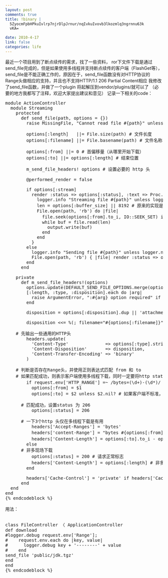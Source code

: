 ```yaml
--- 
layout: post
comments: true
title: !binary |
  5ZyocmFpbHPkuIvlrp7njrDlpJrnur/nqIvkuIvovb3lkozmlq3ngrnnu63k
  vKA=

date: 2010-4-17
link: false
categories: life
---
```

最近一个项目用到了断点续传的需求，找了一些资料，
ror下文件下载是通过send_file完成的，但是如果使用多线程并支持断点续传的客户端（FlashGet等），send_file是不能正确工作的，原因在于，send_file函数没有对HTTP协议的Range头做相应的支持，并且也不支持HTTP/1.1 206 Partial Content相应
我修改了send_file函数，并做了一个plugin 将起解压到vendor/plugins/就可以了
（必要的地方我都写了注释，欢迎大家提出建议和意见）
记录一下相关的code：
 <pre class="brush:ruby">
module ActionController
  module Streaming
    protected
      def send_file(path, options = {})
        raise MissingFile, "Cannot read file #{path}" unless File.file?(path) and File.readable?(path)

        options[:length]   ||= File.size(path) # 文件长度
        options[:filename] ||= File.basename(path) # 文件名称

        options[:from] ||= 0 # 首偏移量（从哪里开始下载）
        options[:to] ||= options[:length] # 结束位置

        m_send_file_headers! options # 设置必要的 http 头

        @performed_render = false

        if options[:stream]
          render :status => options[:status], :text => Proc.new { |response, output|
            logger.info "Streaming file #{path}" unless logger.nil?
            len = options[:buffer_size] || 8192 # 原来的实现是4K， 不过APUE 上说，8K 要好一些，所有我调整了一下
            File.open(path, 'rb') do |file|
              file.seek(options[:from].to_i, IO::SEEK_SET) if options[:status] == 206 # 如果是多线程下载，则将流定位到首偏移量位置，从此处开始传输
              while buf = file.read(len)
                output.write(buf)
              end
            end
          }
        else
          logger.info "Sending file #{path}" unless logger.nil?
          File.open(path, 'rb') { |file| render :status => options[:status], :text => file.read }
        end
      end

    private
      def m_send_file_headers!(options)
        options.update(DEFAULT_SEND_FILE_OPTIONS.merge(options))
        [:length, :type, :disposition].each do |arg|
          raise ArgumentError, ":#{arg} option required" if options[arg].nil?
        end

        disposition = options[:disposition].dup || 'attachment'

        disposition <<= %(; filename="#{options[:filename]}") if options[:filename]

	# 先输出一些通用的HTTP头
        headers.update(
          'Content-Type'              => options[:type].strip,  # fixes a problem with extra '\r' with some browsers
          'Content-Disposition'       => disposition,
          'Content-Transfer-Encoding' => 'binary'
        )

	# 判断是否存在Range头，并使用正则表达式匹配 from 和 to
	# 如果匹配成功，则表示客户端使用多线程下载，同时一定要将http status 设置为 206
        if request.env['HTTP_RANGE'] =~ /bytes=(\d+)-(\d*)/ then # 注意后一个\d*，有一些多线程客户端并不完全符合http协议的要求（例如FlashGet）
          options[:from] = $1
          options[:to] = $2 unless $2.nil? # 如果客户端不标准，就将 to 设置为文件末尾

	  # 匹配成功，设置status 为 206
          options[:status] = 206

	  # 一下3个http 头仅在多线程下载是有用
          headers['Accept-Ranges'] = 'bytes'
          headers['content-Range'] = "bytes #{options[:from]}-#{options[:to]}/#{options[:length]}" # 格式为 bytes from-to/total
          headers['Content-Length'] = options[:to].to_i - options[:from].to_i + 1 # 注意 在多线程下载下，Content-Length 为传输的实际字节数（从0开始算起，所有要+1）
        else
	  # 非多现场下载
          options[:status] = 200 # 请求正常标志
          headers['Content-Length'] = options[:length] # 非多线程下载下，Content-Length为文件长度
        end

        headers['Cache-Control'] = 'private' if headers['Cache-Control'] == 'no-cache'
      end
  end
end
{% endcodeblock %}

用法：
 <pre class="brush:ruby">
class FileController 〈 ApplicationController
def download
#logger.debug request.env['Range'];
#    request.env.each do |key, value|
#      logger.debug key + '--------' + value
#    end
send_file 'public/jdk.tgz'
end
end
{% endcodeblock %}
